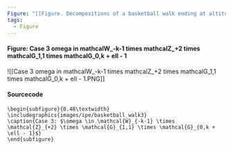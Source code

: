 ```yaml
---
Figure: "[[Figure. Decompositions of a basketball walk ending at altitude ell]]"
tags:
  - Figure
---
```

#### Figure: Case 3 omega in mathcalW_-k-1 times mathcalZ_+2 times mathcalG_1,1 times mathcalG_0,k + ell - 1

![[Case 3 omega in mathcalW_-k-1 times mathcalZ_+2 times mathcalG_1,1 times mathcalG_0,k + ell - 1.PNG]]

#### Sourcecode

```
\begin{subfigure}{0.48\textwidth}
\includegraphics{images/ipe/basketball_walk3}
\caption{Case 3: $\omega \in \mathcal{W}_{-k-1} \times \mathcal{Z}_{+2} \times \mathcal{G}_{1,1} \times \mathcal{G}_{0,k + \ell - 1}$}
\end{subfigure}
```